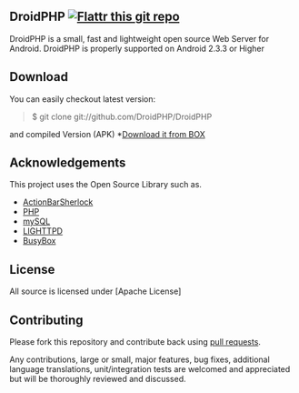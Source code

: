 ## DroidPHP [![Flattr this git repo](http://api.flattr.com/button/flattr-badge-large.png)](https://flattr.com/submit/auto?user_id=Shushant786&url=https://github.com/droidphp/droidphp&title=DroidPHP&language=&tags=github&category=software)

DroidPHP is a small, fast and lightweight open source Web Server for Android.
DroidPHP is properly supported on Android 2.3.3 or Higher 


## Download
You can easily checkout latest version:

> $ git clone git://github.com/DroidPHP/DroidPHP

and compiled Version (APK)
*[Download it from BOX](https://www.box.com/s/wt80026oy26k1xf4y5xv)
<br />


## Acknowledgements

This project uses the Open Source Library such as.

* [ActionBarSherlock](https://github.com/JakeWharton/ActionBarSherlock)
* [PHP](http://php.net)
* [mySQL](http://mysql.com)
* [LIGHTTPD](http://lighttpd.org/)
* [BusyBox](http://busybox.net)

## License
All source is licensed under [Apache License]

## Contributing


Please fork this repository and contribute back using
[pull requests](https://github.com/droidphp/droidphp/pulls).

Any contributions, large or small, major features, bug fixes, additional
language translations, unit/integration tests are welcomed and appreciated
but will be thoroughly reviewed and discussed.
